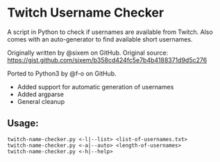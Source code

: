 # Twitch Username Checker

A script in Python to check if usernames are available from Twitch. Also comes with an auto-generator to find available short usernames.

Originally written by @sixem on GitHub.
Original source: https://gist.github.com/sixem/b358cd424fc5e7b4b4188371d9d5c276

Ported to Python3 by @f-o on GitHub.
- Added support for automatic generation of usernames
- Added argparse
- General cleanup

## Usage:
    twitch-name-checker.py <-l|--list> <list-of-usernames.txt>
    twitch-name-checker.py <-a|--auto> <length-of-usernames>
    twitch-name-checker.py <-h|--help>
